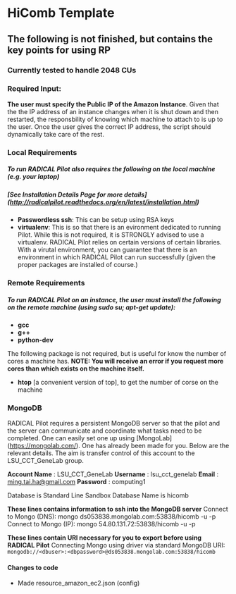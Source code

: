 # HiComb Template

## The following is not finished, but contains the key points for using RP

### Currently tested to handle 2048 CUs

### Required Input:
**The user must specify the Public IP of the Amazon Instance**. Given that the the IP address of an instance changes when it is shut down and then restarted, the responsbility of knowing which machine to attach to is up to the user. Once the user gives the correct IP address, the script should dynamically take care of the rest.

### Local Requirements
##### To run RADICAL Pilot also requires the following on the local machine (e.g. your laptop)
##### [See Installation Details Page for more details] (http://radicalpilot.readthedocs.org/en/latest/installation.html)
* **Passwordless ssh**: This can be setup using RSA keys
* **virtualenv**: This is so that there is an evironment dedicated to running Pilot. While this is not required, it is STRONGLY advised to use a virtualenv. RADICAL Pilot relies on certain versions of certain libraries. With a virutal environment, you can guarantee that there is an environment in which RADICAL Pilot can run successfully (given the proper packages are installed of course.)

### Remote Requirements
##### To run RADICAL Pilot on an instance, the user must install the following on the remote machine (using sudo su; apt-get update):
* **gcc**
* **g++**
* **python-dev**

The following package is not required, but is useful for know the number of cores a machine has. **NOTE: You will receive an error if you request more cores than which exists on the machine itself.**
* **htop** [a convenient version of top], to get the number of corse on the machine

### MongoDB

RADICAL Pilot requires a persistent MongoDB server so that the pilot and the server can communicate and coordinate what tasks need to be completed. One can easily set one up using [MongoLab] (https://mongolab.com/). One has already been made for you. Below are the relevant details. The aim is transfer control of this account to the LSU_CCT_GeneLab group.

**Account Name**    :   LSU_CCT_GeneLab
**Username**        :   lsu_cct_genelab
**Email**           :   ming.tai.ha@gmail.com
**Password**        :   computing1

Database is Standard Line Sandbox
Database Name is hicomb

**These lines contains information to ssh into the MongoDB server**
Connect to Mongo (DNS):     mongo ds053838.mongolab.com:53838/hicomb -u <dbuser> -p <dbpassword>
Connect to Mongo (IP):      mongo 54.80.131.72:53838/hicomb -u <dbuser> -p <dbpassword>

**These lines contain URI necessary for you to export before using RADICAL Pilot**
Connecting Mongo using driver via standard MongoDB URI:
`mongodb://<dbuser>:<dbpassword>@ds053838.mongolab.com:53838/hicomb`


#### Changes to code
* Made resource_amazon_ec2.json (config)
